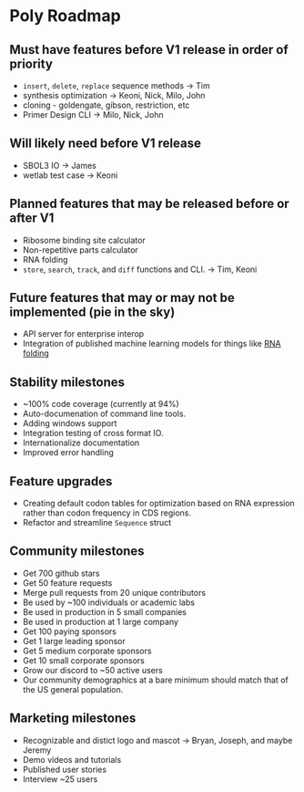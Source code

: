 # Poly Roadmap

## Must have features before V1 release in order of priority

* `insert`, `delete`, `replace` sequence methods -> Tim
* synthesis optimization -> Keoni, Nick, Milo, John
* cloning - goldengate, gibson, restriction, etc
* Primer Design CLI -> Milo, Nick, John

## Will likely need before V1 release

* SBOL3 IO -> James
* wetlab test case -> Keoni

## Planned features that may be released before or after V1

* Ribosome binding site calculator
* Non-repetitive parts calculator
* RNA folding
* `store`, `search`, `track`, and `diff` functions and CLI. -> Tim, Keoni

## Future features that may or may not be implemented (pie in the sky)

* API server for enterprise interop
* Integration of published machine learning models for things like [RNA folding](https://github.com/ml4bio/e2efold)


## Stability milestones

* ~100% code coverage (currently at 94%)
* Auto-documenation of command line tools.
* Adding windows support
* Integration testing of cross format IO.
* Internationalize documentation
* Improved error handling

## Feature upgrades

* Creating default codon tables for optimization based on RNA expression rather than codon frequency in CDS regions.
* Refactor and streamline `Sequence` struct

## Community milestones

* Get 700 github stars
* Get 50 feature requests
* Merge pull requests from 20 unique contributors
* Be used by ~100 individuals or academic labs
* Be used in production in 5 small companies
* Be used in production at 1 large company
* Get 100 paying sponsors
* Get 1 large leading sponsor
* Get 5 medium corporate sponsors
* Get 10 small corporate sponsors
* Grow our discord to ~50 active users
* Our community demographics at a bare minimum should match that of the US general population.

## Marketing milestones

* Recognizable and distict logo and mascot -> Bryan, Joseph, and maybe Jeremy
* Demo videos and tutorials
* Published user stories
* Interview ~25 users
